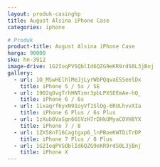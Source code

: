 ```yaml
---
layout: produk-casinghp
title: August Alsina iPhone Case
categories: iphone

# Produk
product-title: August Alsina iPhone Case
harga: 90000
sku: hn-3912
image-drive: 1G2IoqPVSQblId6QZG9eKR9rdS0L3jBnj
gallery:
  - url: 1O_MSwHElhlMeJjLyrWbPQqvaE5SeelDx
    title: iPhone 5 / 5s / SE
  - url: 1902qOvgTrhHNTzmr3pbLPXSEEmAe-hQ_
    title: iPhone 6 / 6s
  - url: 1ixaqrf6yxN91oyVf1SlOg-6RULhvvXIa
    title: iPhone 6 Plus / 6s Plus
  - url: 1zXub0VaSgn66SVzH7rDHkUMyaC0VH8YX
    title: iPhone 7 / 8
  - url: 1ZX58nT16Cagtgxp6_lnPBoeKWTDiTrDP
    title: iPhone 7 Plus / 8 Plus
  - url: 1G2IoqPVSQblId6QZG9eKR9rdS0L3jBnj
    title: iPhone X
---
```

